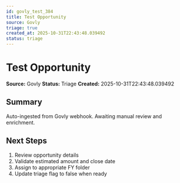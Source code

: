 ```yaml
---
id: govly_test_384
title: Test Opportunity
source: Govly
triage: true
created_at: 2025-10-31T22:43:48.039492
status: triage
---
```


# Test Opportunity

**Source:** Govly
**Status:** Triage
**Created:** 2025-10-31T22:43:48.039492

## Summary

Auto-ingested from Govly webhook. Awaiting manual review and enrichment.

## Next Steps

1. Review opportunity details
2. Validate estimated amount and close date
3. Assign to appropriate FY folder
4. Update triage flag to false when ready
